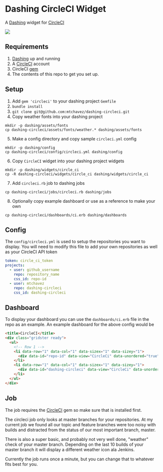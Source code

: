 # Dashing CircleCI Widget

A [Dashing](http://github.com/shopify/dashing) widget for [CircleCI](http://circleci.com)

![](http://f.cl.ly/items/3c0t0v3Z111E0o463032/Screen%20Shot%202013-10-03%20at%208.46.47%20PM.png)

## Requirements

1. [Dashing](http://github.com/shopify/dashing) up and running
2. A [CircleCI](http://circleci.com) account
3. CircleCI [gem](http://github.com/mtchavez/circleci)
4. The contents of this repo to get you set up.

## Setup

1. Add `gem 'circleci'` to your dashing project `Gemfile`
2. `bundle install`
3. `git clone git@github.com:mtchavez/dashing-circleci.git`
4. Copy weather fonts into your dashing project

  ```
  mkdir -p dashing/assets/fonts
  cp dashing-circleci/assets/fonts/weather.* dashing/assets/fonts
  ```
5. Make a config directory and copy sample `circleci.yml` config

  ```
  mkdir -p dashing/config
  cp dashing-circleci/config/circleci.yml dashing/config
  ``` 
6. Copy `CircleCI` widget into your dashing project widgets

  ```
  mkdir -p dashing/widgets/circle_ci
  cp -R dashing-circleci/widgets/circle_ci dashing/widgets/circle_ci
  ```
7. Add `circleci.rb` job to dashing jobs

  ```
  cp dashing-circleci/jobs/circleci.rb dashing/jobs
  ```
8. Optionally copy example dashboard or use as a reference to make your own

  ```
  cp dashing-circleci/dashboards/ci.erb dashing/dashboards
  ```

## Config

The `config/circleci.yml` is used to setup the repositories you want to display.
You will need to modify this file to add your own repositories as well as your CircleCI API token

```yml
token: circle_ci_token 
projects:
  - user: github_username 
    repo: repository_name
    css_id: repo-id
  - user: mtchavez
    repo: dashing-circleci
    css_id: dashing-circleci
```

## Dashboard

To display your dashboard you can use the `dashboards/ci.erb` file in the repo as an example.
An example dashboard for the above config would be

```html
<title>CircleCI</title>
<div class="gridster ready">
  <ul>
    <!-- Row 1 -->
    <li data-row="1" data-col="1" data-sizex="1" data-sizey="1">
      <div data-id="repo-id" data-view="CircleCi" data-unordered="true" data-title="Repository 1"></div>
    </li>
    <li data-row="1" data-col="1" data-sizex="1" data-sizey="1">
      <div data-id="dashing-circleci" data-view="CircleCi" data-unordered="true" data-title="Dashing CircleCI"></div>
    </li>
  </ul>
</div>
```

## Job

The job requires the [CircleCI](http://github.com/mtchavez/circleci) gem so make sure that is installed first.

The circleci job only looks at master branches for your repositories. At my current job we found all our topic
and feature branches were too noisy with builds and distracted from the status of our most important branch, master.

There is also a super basic, and probably not very well done, "weather" check of your master branch. Depending
on the last 10 builds of your master branch it will display a different weather icon ala Jenkins.

Currently the job runs once a minute, but you can change that to whatever fits best for you.

